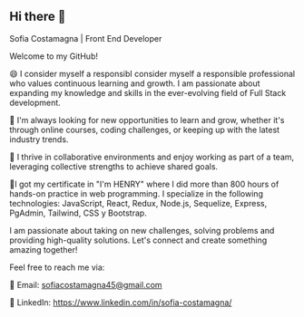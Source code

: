 ## Hi there 👋

Sofia Costamagna | Front End Developer

Welcome to my GitHub!

😄 I consider myself a responsibI consider myself a responsible professional who values continuous learning and growth. I am passionate about expanding my knowledge and skills in the ever-evolving field of Full Stack development.

🌱 I'm always looking for new opportunities to learn and grow, whether it's through online courses, coding challenges, or keeping up with the latest industry trends.

👯 I thrive in collaborative environments and enjoy working as part of a team, leveraging collective strengths to achieve shared goals.

🌱I got my certificate in "I'm HENRY" where I did more than 800 hours of hands-on practice in web programming. I specialize in the following technologies:
JavaScript, React, Redux, Node.js, Sequelize, Express, PgAdmin, Tailwind, CSS y Bootstrap.

I am passionate about taking on new challenges, solving problems and providing high-quality solutions. Let's connect and create something amazing together!

Feel free to reach me via:

📧 Email: sofiacostamagna45@gmail.com

🔗 LinkedIn: https://www.linkedin.com/in/sofia-costamagna/

  
